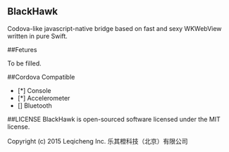 BlackHawk
------------

Codova-like javascript-native bridge based on fast and sexy WKWebView written in pure Swift.

##Fetures

To be filled.

##Cordova Compatible

- [*] Console
- [*] Accelerometer
- [] Bluetooth

##LICENSE
BlackHawk is open-sourced software licensed under the MIT license.

Copyright (c) 2015 Leqicheng Inc. 乐其橙科技（北京）有限公司
